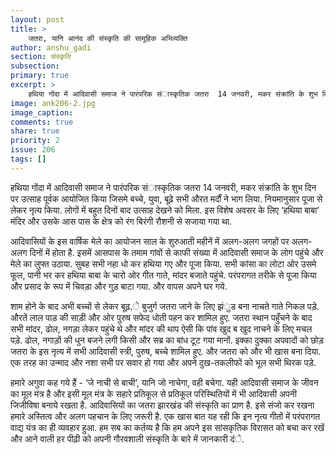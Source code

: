```yaml
---
layout: post
title: >
    जतरा, यानि आनंद की संस्कृति की सामूहिक अभिव्यक्ति
author: anshu_gadi
section: संस्कृति
subsection:
primary: true
excerpt: >
    हथिया गोंदा में आदिवासी समाज ने पारंपरिक संास्कृतिक जतरा  14 जनवरी, मकर संक्रांति के शुभ दिन पर  उत्साह पूर्वक आयोजित किया जिसमे बच्चे, युवा, बूढ़े सभी औरत मर्दौं ने भाग लिया. नियमानुसार पूजा से लेकर नृत्य किया.
image: ank206-2.jpg
image_caption: 
comments: true
share: true
priority: 2
issue: 206
tags: []
---
```


हथिया गोंदा में आदिवासी समाज ने पारंपरिक संास्कृतिक जतरा  14 जनवरी, मकर संक्रांति के शुभ दिन पर  उत्साह पूर्वक आयोजित किया जिसमे बच्चे, युवा, बूढ़े सभी औरत मर्दौं ने भाग लिया. नियमानुसार पूजा से लेकर नृत्य किया. लोगों में बहुत दिनों बाद उत्साह देखने को मिला. इस विशेष अवसर के लिए ‘हथिया बाबा’ मंदिर और उसके आस पास के क्षेत्र को रंग बिरंगी रौशनी से सजाया गया था.

आदिवासियों के इस वार्षिक मेले का आयोजन साल के शुरुआती महीनें में अलग-अलग जगहों पर अलग-अलग दिनों में होता है. इसमें  आसपास के तमाम गांवों से काफी संख्या में आदिवासी समाज के लोग पहुंचे और मेले का लुफ्त उठाया. सुबह सभी नहा धो कर हथिया गए और पूजा किया. सभी कांसा का लोटा ओर उसमे फूल, पानी भर कर हथिया बाबा के चारो ओर गीत गाते, मांदर बजाते पहुंचे. परंपरागत तरीके से पूजा किया और प्रसाद के रूप में चिवड़ा और गुड़ बाटा गया. और वापस अपने घर गये.

शाम होने के बाद अभी बच्चों से लेकर बूढ़,े बुजुर्ग जतरा जाने के लिए झंुड बना नाचते गाते निकल पड़े. औरतें लाल पाड़ की साड़ी और ओर पुरुष सफेद धोती पहन कर शामिल हुए. जतरा स्थान पहुँचने के बाद सभी मांदर, ढोल, नगड़ा लेकर पहुंचे थे और मांदर की थाप ऐसी कि पांव खुद ब खुद नाचने के लिए मचल पड़े. ढोल, नगाड़ों की धुन बजने लगी किसी और सब्र का बांध टूट गया मानों. इक्का दुक्का अपवादों को छोड़ जतरा के इस नृत्य में सभी आदिवासी स्त्री, पुरुष, बच्चे शामिल हुए. और जतरा को और भी खास बना दिया. एक तरह का उन्माद और नशा सभी पर सवार हो गया और अपने दुख-तकलीफों को भूल सभी थिरक पड़े.

हमारे अगुवा कह गये हैं - ‘जे नाची से बाची’, यानि जो नाचेगा, वही बचेगा. यही आदिवासी समाज के जीवन का मूल मंत्र है और इसी मूल मंत्र के सहारे प्रतिकूल से प्रतिकूल परिस्थितियों में भी आदिवासी अपनी जिजीविषा बनाये रखता है. आदिवासियों का जतरा झारखंड की संस्कृति का प्राण है. इसे संजो कर रखना हमारे अस्तित्व और अलग पहचान के लिए जरूरी है. एक खास बात यह रही कि इन नृत्य गीतों में परंपरागत वाद्य यंत्र का ही व्यवहार हुआ. हम सब का कर्तव्य है कि हम अपने इस सांसकृतिक विरासत को बचा कर रखें और आने वाली हर पीढ़ी को अपनी गौरवशाली संस्कृति के बारे में जानकारी दंे.